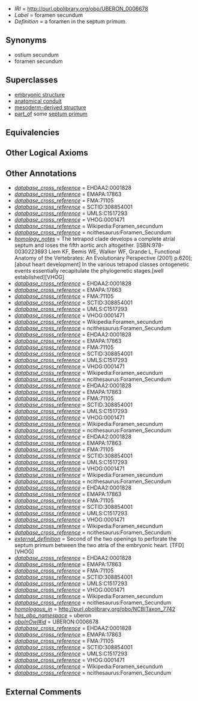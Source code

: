  * *IRI* = http://purl.obolibrary.org/obo/UBERON_0006678
 * *Label* = foramen secundum
 * *Definition* = a foramen in the septum primum.

## Synonyms

 * ostium secundum
 * foramen secundum

## Superclasses

 * [embryonic structure](../../UBERON/50/UBERON_0002050.md)
 * [anatomical conduit](../../UBERON/11/UBERON_0004111.md)
 * [mesoderm-derived structure](../../UBERON/20/UBERON_0004120.md)
 * [part_of](../../BFO/50/BFO_0000050.md) some [septum primum](../../UBERON/54/UBERON_0004154.md)

## Equivalencies


## Other Logical Axioms


## Other Annotations

 * *[database_cross_reference](../../ef/oboInOwl#hasDbXref.md)* = EHDAA2:0001828
 * *[database_cross_reference](../../ef/oboInOwl#hasDbXref.md)* = EMAPA:17863
 * *[database_cross_reference](../../ef/oboInOwl#hasDbXref.md)* = FMA:71105
 * *[database_cross_reference](../../ef/oboInOwl#hasDbXref.md)* = SCTID:308854001
 * *[database_cross_reference](../../ef/oboInOwl#hasDbXref.md)* = UMLS:C1517293
 * *[database_cross_reference](../../ef/oboInOwl#hasDbXref.md)* = VHOG:0001471
 * *[database_cross_reference](../../ef/oboInOwl#hasDbXref.md)* = Wikipedia:Foramen_secundum
 * *[database_cross_reference](../../ef/oboInOwl#hasDbXref.md)* = ncithesaurus:Foramen_Secundum
 * *[homology_notes](../../UBPROP/03/UBPROP_0000003.md)* = The tetrapod clade develops a complete atrial septum and loses the fifth aortic arch altogether. [ISBN:978-0030223693 Liem KF, Bemis WE, Walker WF, Grande L, Functional Anatomy of the Vertebrates: An Evolutionary Perspective (2001) p.620]; [about heart development] In the various tetrapod classes ontogenetic events essentially recapitulate the phylogenetic stages.[well established][VHOG]
 * *[database_cross_reference](../../ef/oboInOwl#hasDbXref.md)* = EHDAA2:0001828
 * *[database_cross_reference](../../ef/oboInOwl#hasDbXref.md)* = EMAPA:17863
 * *[database_cross_reference](../../ef/oboInOwl#hasDbXref.md)* = FMA:71105
 * *[database_cross_reference](../../ef/oboInOwl#hasDbXref.md)* = SCTID:308854001
 * *[database_cross_reference](../../ef/oboInOwl#hasDbXref.md)* = UMLS:C1517293
 * *[database_cross_reference](../../ef/oboInOwl#hasDbXref.md)* = VHOG:0001471
 * *[database_cross_reference](../../ef/oboInOwl#hasDbXref.md)* = Wikipedia:Foramen_secundum
 * *[database_cross_reference](../../ef/oboInOwl#hasDbXref.md)* = ncithesaurus:Foramen_Secundum
 * *[database_cross_reference](../../ef/oboInOwl#hasDbXref.md)* = EHDAA2:0001828
 * *[database_cross_reference](../../ef/oboInOwl#hasDbXref.md)* = EMAPA:17863
 * *[database_cross_reference](../../ef/oboInOwl#hasDbXref.md)* = FMA:71105
 * *[database_cross_reference](../../ef/oboInOwl#hasDbXref.md)* = SCTID:308854001
 * *[database_cross_reference](../../ef/oboInOwl#hasDbXref.md)* = UMLS:C1517293
 * *[database_cross_reference](../../ef/oboInOwl#hasDbXref.md)* = VHOG:0001471
 * *[database_cross_reference](../../ef/oboInOwl#hasDbXref.md)* = Wikipedia:Foramen_secundum
 * *[database_cross_reference](../../ef/oboInOwl#hasDbXref.md)* = ncithesaurus:Foramen_Secundum
 * *[database_cross_reference](../../ef/oboInOwl#hasDbXref.md)* = EHDAA2:0001828
 * *[database_cross_reference](../../ef/oboInOwl#hasDbXref.md)* = EMAPA:17863
 * *[database_cross_reference](../../ef/oboInOwl#hasDbXref.md)* = FMA:71105
 * *[database_cross_reference](../../ef/oboInOwl#hasDbXref.md)* = SCTID:308854001
 * *[database_cross_reference](../../ef/oboInOwl#hasDbXref.md)* = UMLS:C1517293
 * *[database_cross_reference](../../ef/oboInOwl#hasDbXref.md)* = VHOG:0001471
 * *[database_cross_reference](../../ef/oboInOwl#hasDbXref.md)* = Wikipedia:Foramen_secundum
 * *[database_cross_reference](../../ef/oboInOwl#hasDbXref.md)* = ncithesaurus:Foramen_Secundum
 * *[database_cross_reference](../../ef/oboInOwl#hasDbXref.md)* = EHDAA2:0001828
 * *[database_cross_reference](../../ef/oboInOwl#hasDbXref.md)* = EMAPA:17863
 * *[database_cross_reference](../../ef/oboInOwl#hasDbXref.md)* = FMA:71105
 * *[database_cross_reference](../../ef/oboInOwl#hasDbXref.md)* = SCTID:308854001
 * *[database_cross_reference](../../ef/oboInOwl#hasDbXref.md)* = UMLS:C1517293
 * *[database_cross_reference](../../ef/oboInOwl#hasDbXref.md)* = VHOG:0001471
 * *[database_cross_reference](../../ef/oboInOwl#hasDbXref.md)* = Wikipedia:Foramen_secundum
 * *[database_cross_reference](../../ef/oboInOwl#hasDbXref.md)* = ncithesaurus:Foramen_Secundum
 * *[database_cross_reference](../../ef/oboInOwl#hasDbXref.md)* = EHDAA2:0001828
 * *[database_cross_reference](../../ef/oboInOwl#hasDbXref.md)* = EMAPA:17863
 * *[database_cross_reference](../../ef/oboInOwl#hasDbXref.md)* = FMA:71105
 * *[database_cross_reference](../../ef/oboInOwl#hasDbXref.md)* = SCTID:308854001
 * *[database_cross_reference](../../ef/oboInOwl#hasDbXref.md)* = UMLS:C1517293
 * *[database_cross_reference](../../ef/oboInOwl#hasDbXref.md)* = VHOG:0001471
 * *[database_cross_reference](../../ef/oboInOwl#hasDbXref.md)* = Wikipedia:Foramen_secundum
 * *[database_cross_reference](../../ef/oboInOwl#hasDbXref.md)* = ncithesaurus:Foramen_Secundum
 * *[external_definition](../../UBPROP/01/UBPROP_0000001.md)* = Second of the two openings to perforate the septum primum between the two atria of the embryonic heart. [TFD][VHOG]
 * *[database_cross_reference](../../ef/oboInOwl#hasDbXref.md)* = EHDAA2:0001828
 * *[database_cross_reference](../../ef/oboInOwl#hasDbXref.md)* = EMAPA:17863
 * *[database_cross_reference](../../ef/oboInOwl#hasDbXref.md)* = FMA:71105
 * *[database_cross_reference](../../ef/oboInOwl#hasDbXref.md)* = SCTID:308854001
 * *[database_cross_reference](../../ef/oboInOwl#hasDbXref.md)* = UMLS:C1517293
 * *[database_cross_reference](../../ef/oboInOwl#hasDbXref.md)* = VHOG:0001471
 * *[database_cross_reference](../../ef/oboInOwl#hasDbXref.md)* = Wikipedia:Foramen_secundum
 * *[database_cross_reference](../../ef/oboInOwl#hasDbXref.md)* = ncithesaurus:Foramen_Secundum
 * *[homologous_in](../../core#homologous/in/core#homologous_in.md)* = http://purl.obolibrary.org/obo/NCBITaxon_7742
 * *[has_obo_namespace](../../ce/oboInOwl#hasOBONamespace.md)* = uberon
 * *[oboInOwl#id](../../id/oboInOwl#id.md)* = UBERON:0006678
 * *[database_cross_reference](../../ef/oboInOwl#hasDbXref.md)* = EHDAA2:0001828
 * *[database_cross_reference](../../ef/oboInOwl#hasDbXref.md)* = EMAPA:17863
 * *[database_cross_reference](../../ef/oboInOwl#hasDbXref.md)* = FMA:71105
 * *[database_cross_reference](../../ef/oboInOwl#hasDbXref.md)* = SCTID:308854001
 * *[database_cross_reference](../../ef/oboInOwl#hasDbXref.md)* = UMLS:C1517293
 * *[database_cross_reference](../../ef/oboInOwl#hasDbXref.md)* = VHOG:0001471
 * *[database_cross_reference](../../ef/oboInOwl#hasDbXref.md)* = Wikipedia:Foramen_secundum
 * *[database_cross_reference](../../ef/oboInOwl#hasDbXref.md)* = ncithesaurus:Foramen_Secundum

## External Comments

